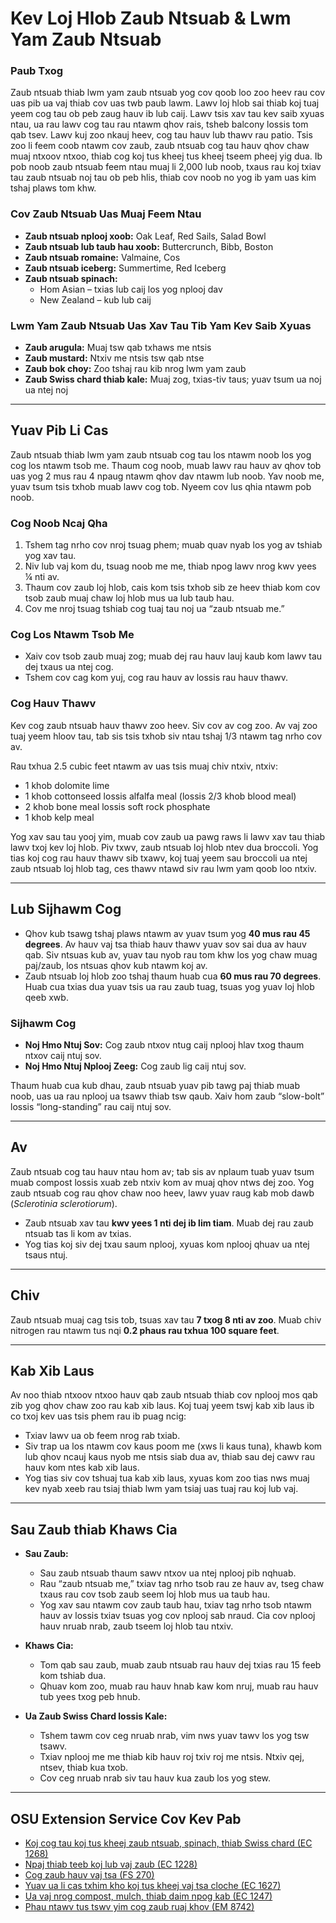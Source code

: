 # Kev Loj Hlob Zaub Ntsuab & Lwm Yam Zaub Ntsuab

### Paub Txog

Zaub ntsuab thiab lwm yam zaub ntsuab yog cov qoob loo zoo heev rau cov uas pib ua vaj thiab cov uas twb paub lawm. Lawv loj hlob sai thiab koj tuaj yeem cog tau ob peb zaug hauv ib lub caij. Lawv tsis xav tau kev saib xyuas ntau, ua rau lawv cog tau rau ntawm qhov rais, tsheb balcony lossis tom qab tsev. Lawv kuj zoo nkauj heev, cog tau hauv lub thawv rau patio. Tsis zoo li feem coob ntawm cov zaub, zaub ntsuab cog tau hauv qhov chaw muaj ntxoov ntxoo, thiab cog koj tus kheej tus kheej tseem pheej yig dua. Ib pob noob zaub ntsuab feem ntau muaj li 2,000 lub noob, txaus rau koj txiav tau zaub ntsuab noj tau ob peb hlis, thiab cov noob no yog ib yam uas kim tshaj plaws tom khw.

### Cov Zaub Ntsuab Uas Muaj Feem Ntau

- **Zaub ntsuab nplooj xoob:** Oak Leaf, Red Sails, Salad Bowl
- **Zaub ntsuab lub taub hau xoob:** Buttercrunch, Bibb, Boston
- **Zaub ntsuab romaine:** Valmaine, Cos
- **Zaub ntsuab iceberg:** Summertime, Red Iceberg
- **Zaub ntsuab spinach:**
  - Hom Asian – txias lub caij los yog nplooj dav
  - New Zealand – kub lub caij

### Lwm Yam Zaub Ntsuab Uas Xav Tau Tib Yam Kev Saib Xyuas

- **Zaub arugula:** Muaj tsw qab txhaws me ntsis
- **Zaub mustard:** Ntxiv me ntsis tsw qab ntse
- **Zaub bok choy:** Zoo tshaj rau kib nrog lwm yam zaub
- **Zaub Swiss chard thiab kale:** Muaj zog, txias-tiv taus; yuav tsum ua noj ua ntej noj

---

## Yuav Pib Li Cas

Zaub ntsuab thiab lwm yam zaub ntsuab cog tau los ntawm noob los yog cog los ntawm tsob me. Thaum cog noob, muab lawv rau hauv av qhov tob uas yog 2 mus rau 4 npaug ntawm qhov dav ntawm lub noob. Yav noob me, yuav tsum tsis txhob muab lawv cog tob. Nyeem cov lus qhia ntawm pob noob.

### Cog Noob Ncaj Qha

1. Tshem tag nrho cov nroj tsuag phem; muab quav nyab los yog av tshiab yog xav tau.
2. Niv lub vaj kom du, tsuag noob me me, thiab npog lawv nrog kwv yees ¼ nti av.
3. Thaum cov zaub loj hlob, cais kom tsis txhob sib ze heev thiab kom cov tsob zaub muaj chaw loj hlob mus ua lub taub hau.
4. Cov me nroj tsuag tshiab cog tuaj tau noj ua “zaub ntsuab me.”

### Cog Los Ntawm Tsob Me

- Xaiv cov tsob zaub muaj zog; muab dej rau hauv lauj kaub kom lawv tau dej txaus ua ntej cog.
- Tshem cov cag kom yuj, cog rau hauv av lossis rau hauv thawv.

### Cog Hauv Thawv

Kev cog zaub ntsuab hauv thawv zoo heev. Siv cov av cog zoo. Av vaj zoo tuaj yeem hloov tau, tab sis tsis txhob siv ntau tshaj 1/3 ntawm tag nrho cov av.

Rau txhua 2.5 cubic feet ntawm av uas tsis muaj chiv ntxiv, ntxiv:

- 1 khob dolomite lime
- 1 khob cottonseed lossis alfalfa meal (lossis 2/3 khob blood meal)
- 2 khob bone meal lossis soft rock phosphate
- 1 khob kelp meal

Yog xav sau tau yooj yim, muab cov zaub ua pawg raws li lawv xav tau thiab lawv txoj kev loj hlob. Piv txwv, zaub ntsuab loj hlob ntev dua broccoli. Yog tias koj cog rau hauv thawv sib txawv, koj tuaj yeem sau broccoli ua ntej zaub ntsuab loj hlob tag, ces thawv ntawd siv rau lwm yam qoob loo ntxiv.

---

## Lub Sijhawm Cog

- Qhov kub tsawg tshaj plaws ntawm av yuav tsum yog **40 mus rau 45 degrees**. Av hauv vaj tsa thiab hauv thawv yuav sov sai dua av hauv qab. Siv ntsuas kub av, yuav tau nyob rau tom khw los yog chaw muag paj/zaub, los ntsuas qhov kub ntawm koj av.
- Zaub ntsuab loj hlob zoo tshaj thaum huab cua **60 mus rau 70 degrees**. Huab cua txias dua yuav tsis ua rau zaub tuag, tsuas yog yuav loj hlob qeeb xwb.

### Sijhawm Cog

- **Noj Hmo Ntuj Sov:** Cog zaub ntxov ntug caij nplooj hlav txog thaum ntxov caij ntuj sov.
- **Noj Hmo Ntuj Nplooj Zeeg:** Cog zaub lig caij ntuj sov.

Thaum huab cua kub dhau, zaub ntsuab yuav pib tawg paj thiab muab noob, uas ua rau nplooj ua tsawv thiab tsw qaub. Xaiv hom zaub “slow-bolt” lossis “long-standing” rau caij ntuj sov.

---

## Av

Zaub ntsuab cog tau hauv ntau hom av; tab sis av nplaum tuab yuav tsum muab compost lossis xuab zeb ntxiv kom av muaj qhov ntws dej zoo. Yog zaub ntsuab cog rau qhov chaw noo heev, lawv yuav raug kab mob dawb (*Sclerotinia sclerotiorum*).

- Zaub ntsuab xav tau **kwv yees 1 nti dej ib lim tiam**. Muab dej rau zaub ntsuab tas li kom av txias.
- Yog tias koj siv dej txau saum nplooj, xyuas kom nplooj qhuav ua ntej tsaus ntuj.

---

## Chiv

Zaub ntsuab muaj cag tsis tob, tsuas xav tau **7 txog 8 nti av zoo**. Muab chiv nitrogen rau ntawm tus nqi **0.2 phaus rau txhua 100 square feet**.

---

## Kab Xib Laus

Av noo thiab ntxoov ntxoo hauv qab zaub ntsuab thiab cov nplooj mos qab zib yog qhov chaw zoo rau kab xib laus. Koj tuaj yeem tswj kab xib laus ib co txoj kev uas tsis phem rau ib puag ncig:

- Txiav lawv ua ob feem nrog rab txiab.
- Siv trap ua los ntawm cov kaus poom me (xws li kaus tuna), khawb kom lub qhov ncauj kaus nyob me ntsis siab dua av, thiab sau dej cawv rau hauv kom ntes kab xib laus.
- Yog tias siv cov tshuaj tua kab xib laus, xyuas kom zoo tias nws muaj kev nyab xeeb rau tsiaj thiab lwm yam tsiaj uas tuaj rau koj lub vaj.

---

## Sau Zaub thiab Khaws Cia

- **Sau Zaub:**
  - Sau zaub ntsuab thaum sawv ntxov ua ntej nplooj pib nqhuab.
  - Rau “zaub ntsuab me,” txiav tag nrho tsob rau ze hauv av, tseg chaw txaus rau cov tsob zaub seem loj hlob mus ua taub hau.
  - Yog xav sau ntawm cov zaub taub hau, txiav tag nrho tsob ntawm hauv av lossis txiav tsuas yog cov nplooj sab nraud. Cia cov nplooj hauv nruab nrab, zaub tseem loj hlob tau ntxiv.

- **Khaws Cia:**
  - Tom qab sau zaub, muab zaub ntsuab rau hauv dej txias rau 15 feeb kom tshiab dua.
  - Qhuav kom zoo, muab rau hauv hnab kaw kom nruj, muab rau hauv tub yees txog peb hnub.

- **Ua Zaub Swiss Chard lossis Kale:**
  - Tshem tawm cov ceg nruab nrab, vim nws yuav tawv los yog tsw tsawv.
  - Txiav nplooj me me thiab kib hauv roj txiv roj me ntsis. Ntxiv qej, ntsev, thiab kua txob.
  - Cov ceg nruab nrab siv tau hauv kua zaub los yog stew.

---

## OSU Extension Service Cov Kev Pab

- [Koj cog tau koj tus kheej zaub ntsuab, spinach, thiab Swiss chard (EC 1268)](https://catalog.extension.oregonstate.edu/)
- [Npaj thiab teeb koj lub vaj zaub (EC 1228)](https://catalog.extension.oregonstate.edu/)
- [Cog zaub hauv vaj tsa (FS 270)](https://catalog.extension.oregonstate.edu/)
- [Yuav ua li cas txhim kho koj tus kheej vaj tsa cloche (EC 1627)](https://catalog.extension.oregonstate.edu/)
- [Ua vaj nrog compost, mulch, thiab daim npog kab (EC 1247)](https://catalog.extension.oregonstate.edu/)
- [Phau ntawv tus tswv yim cog zaub ruaj khov (EM 8742)](https://catalog.extension.oregonstate.edu/)
